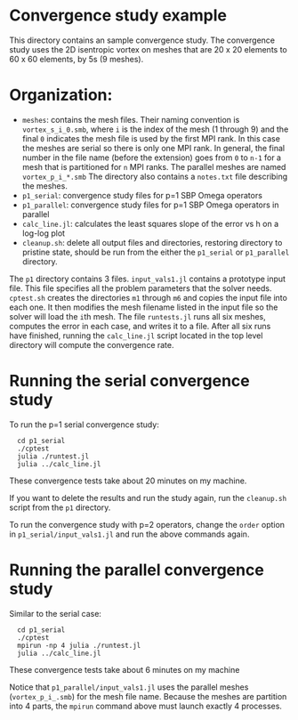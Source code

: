 # Convergence study example

This directory contains an sample convergence study.  The convergence study
uses the 2D isentropic vortex on meshes that are 20 x 20 elements to 60 x 60
elements, by 5s (9 meshes).

# Organization:

  * `meshes`:
      contains the mesh files.  Their naming convention is
      `vortex_s_i_0.smb`, where `i` is the index of the mesh (1 through 9) and
      the final `0` indicates the mesh file is used by the first MPI
      rank.  In this case the meshes are serial so there is only one
      MPI rank.  In general, the final number in the file name
      (before the extension) goes from `0` to `n-1` for a mesh that is
      partitioned for `n` MPI ranks.
      The parallel meshes are named `vortex_p_i_*.smb`
      The directory also contains a `notes.txt` file describing the
      meshes.
  * `p1_serial`:
      convergence study files for p=1 SBP Omega operators
  * `p1_parallel`:
      convergence study files for p=1 SBP Omega operators in
      parallel
  * `calc_line.jl`:
      calculates the least squares slope of the error vs h on
      a log-log plot
  * `cleanup.sh`:
      delete all output files and directories, restoring directory
      to pristine state, should be run from the either the
      `p1_serial` or `p1_parallel` directory.

The `p1` directory contains 3 files. `input_vals1.jl` contains
a prototype input file.  This file specifies all the problem parameters that
the solver needs. `cptest.sh` creates the directories `m1` through `m6` and
copies the input file into each one.  It then modifies the mesh filename listed
in the input file so the solver will load the  `i`th mesh.
The file `runtests.jl` runs all six meshes, computes the error in each case,
and writes it to a file.
After all six runs have finished, running the `calc_line.jl` script located
in the top level directory will compute the convergence rate.

# Running the serial convergence study

To run the p=1 serial convergence study:

```
  cd p1_serial
  ./cptest
  julia ./runtest.jl
  julia ../calc_line.jl
```

These convergence tests take about 20 minutes on my machine.

If you want to delete the results and run the study again, run the `cleanup.sh`
script from the `p1` directory.

To run the convergence study with p=2 operators, change the `order` option in
`p1_serial/input_vals1.jl` and run the above commands again.

# Running the parallel convergence study

Similar to the serial case:

```
  cd p1_serial
  ./cptest
  mpirun -np 4 julia ./runtest.jl
  julia ../calc_line.jl
```

These convergence tests take about 6 minutes on my machine

Notice that `p1_parallel/input_vals1.jl` uses the parallel meshes
(`vortex_p_i_.smb`) for the mesh file name.
Because the meshes are partition into 4 parts, the `mpirun` command above must
launch exactly 4 processes.
